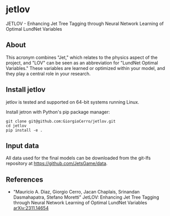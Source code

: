 # jetlov
JETLOV - Enhancing Jet Tree Tagging through Neural Network Learning of Optimal LundNet Variables

## About
This acronym combines "Jet," which relates to the physics aspect of the project, and "LOV" can be seen as an abbreviation for "LundNet Optimal Variables." These variables are learned or optimized within your model, and they play a central role in your research.

## Install jetlov
jetlov is tested and supported on 64-bit systems running Linux.

Install jetron with Python's pip package manager:

```
git clone git@github.com:GiorgioCerro/jetlov.git
cd jetlov
pip install -e .
```

## Input data

All data used for the final models can be downloaded from the git-lfs repository
at https://github.com/JetsGame/data.

## References

* "Mauricio A. Diaz, Giorgio Cerro, Jacan Chaplais, Srinandan Dasmahapatra, Stefano Moretti"
JetLOV: Enhancing Jet Tree Tagging through Neural Network Learning of Optimal LundNet Variables
  [arXiv:2311.14654](https://arxiv.org/abs/2311.14654)
